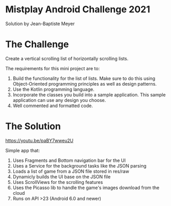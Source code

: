 # Mistplay Android Challenge 2021
Solution by Jean-Baptiste Meyer

# The Challenge
Create a vertical scrolling list of horizontally scrolling lists.

The requirements for this mini project are to:
1) Build the functionality for the list of lists. Make sure to do this using Object-Oriented programming principles as well as design patterns.
2) Use the Kotlin programming language.
3) Incorporate the classes you build into a sample
application. This sample application can use any design you choose.
4) Well commented and formatted code.


# The Solution
https://youtu.be/paBY7wweu2U

Simple app that:
1) Uses Fragments and Bottom navigation bar for the UI
2) Uses a Service for the background tasks like the JSON parsing
3) Loads a list of game from a JSON file stored in res/raw
4) Dynamicly builds the UI base on the JSON file
5) Uses ScrollViews for the scrolling features
6) Uses the Picasso lib to handle the game's images download from the cloud
7) Runs on API >23 (Android 6.0 and newer)
